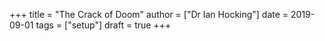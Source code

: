 +++
title = "The Crack of Doom"
author = ["Dr Ian Hocking"]
date = 2019-09-01
tags = ["setup"]
draft = true
+++
